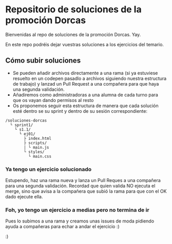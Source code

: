 # Repositorio de soluciones de la promoción Dorcas
Bienvenidas al repo de soluciones de la promoción Dorcas. Yay.

En este repo podréis dejar vuestras soluciones a los ejercicios del temario. 

## Cómo subir soluciones
- Se pueden añadir archivos directamente a una rama (si ya estuviese resuelto en un codepen pasadlo a archivos siguiendo nuestra estructura de trabajo) y lanzad un Pull Request a una compañera para que haya una segunda validación.
- Añadiremos como administradoras a una alumna de cada turno para que os vayan dando permisos al resto
- Os proponemos seguir esta estructura de manera que cada solución esté dentro se su sprint y dentro de su sesión correspondiente:
```
/soluciones-dorcas
  └ sprint1/
    └ s1.1/
      └ ej01/
        ├ index.html
        ├ scripts/
        | └ main.js 
        └ styles/
          └ main.css
```

### Ya tengo un ejercicio solucionado
Estupendo, haz una rama nueva y lanza un Pull Reques a una compañera para una segunda validación. Recordad que quien valida NO ejecuta el merge, sino que avisa a la compañera que subió la rama para que con el OK dado ejecute ella.

### Foh, yo tengo un ejercicio a medias pero no termina de ir
Pues lo subimos a una rama y creamos unas issues de moda pidiendo ayuda a compañeras para echar a andar el ejercicio :)

:)
